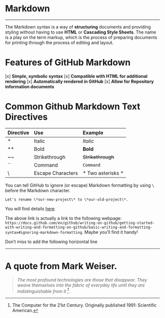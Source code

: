 # Markdown
---

The Markdown syntax is a way of **structuring** documents and providing styling without having to use **HTML** or **Cascading Style Sheets**. The name is a play on the term markup, which is the process of preparing documents for printing through the process of editing and layout.

# Features of GitHub Markdown
[x] **Simple, symbolic syntax**
[x] **Compatible with HTML for additional rendering**
[x] **Automatically rendered in GitHub**
[x] **Allow for Repository information documents**

# Common Github Markdown Text Directives
Directive | Use | Example
:--- | :--- | :---
* | Italic | *Italic*
** | Bold |	**Bold**
~~ | Strikethrough | ~~Strikethrough~~
`` | Command | ``Command``
\ | Escape Characters | \* Two asterisks *

You can tell GitHub to ignore (or escape) Markdown formatting by using ``\`` before the Markdown character.

``Let's rename \*our-new-project\* to \*our-old-project\*.``

You will find details [here](https://docs.github.com/en/github/writing-on-github/getting-started-with-writing-and-formatting-on-github/basic-writing-and-formatting-syntax#ignoring-markdown-formatting)

The above link is actually a link to the following webpage: ``https://docs.github.com/en/github/writing-on-github/getting-started-with-writing-and-formatting-on-github/basic-writing-and-formatting-syntax#ignoring-markdown-formatting``. Maybe you’ll find it handy!

Don’t miss to add the following horizontal line

---
# A quote from Mark Weiser.
> *The most profound technologies are those that disappear. They weave themselves into the
 fabric of everyday life until they are indistinguishable from it [^1] .*

[^1]: The Computer for the 21st Century. Originally published 1991: Scientific American.